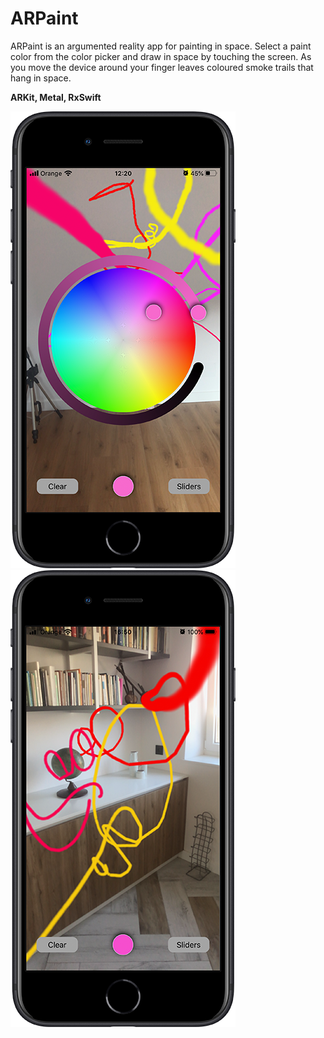 # ARPaint

ARPaint is an argumented reality app for painting in space.  Select a paint color from the color picker and draw in space by touching the screen.  As you move the device around your finger leaves coloured smoke trails that hang in space.

**ARKit, Metal, RxSwift**


![iphone screen shot](iPhone-screenshot-colorpicker.png)
![iphone screen shot](iPhone-screenshot.png)

